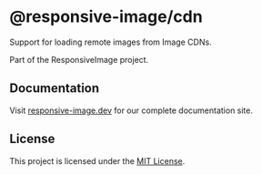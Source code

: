 # @responsive-image/cdn

Support for loading remote images from Image CDNs.

Part of the ResponsiveImage project.

## Documentation

Visit [responsive-image.dev](https://responsive-image.dev) for our complete documentation site.

## License

This project is licensed under the [MIT License](../../LICENSE.md).
